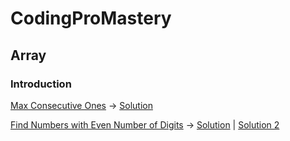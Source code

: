 # CodingProMastery

## Array

### Introduction
[Max Consecutive Ones](https://classroom.udacity.com/courses/ud777)  -> [Solution](Arrays/maxConsecutiveOnes.cpp)

[Find Numbers with Even Number of Digits](https://leetcode.com/explore/learn/card/fun-with-arrays/521/introduction/3237/)  -> [Solution](Arrays/FindEvenNumberDigits.cpp)  |   [Solution 2](Arrays/FindEvenNumberDigits2.cpp)

### 